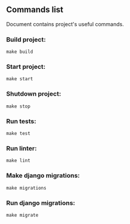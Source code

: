 ## Commands list
Document contains project's useful commands.

### Build project:
```console
make build
```

### Start project:
```console
make start
```

### Shutdown project:
```console
make stop
```

### Run tests:
```console
make test
```

### Run linter:
```console
make lint
```

### Make django migrations:
```console
make migrations
```

### Run django migrations:
```console
make migrate
```
